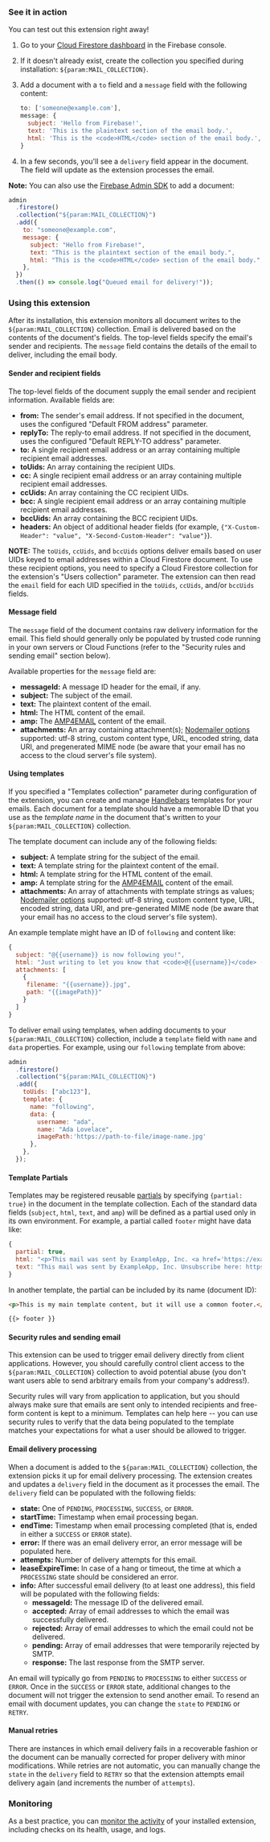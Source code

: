 ### See it in action

You can test out this extension right away!

1.  Go to your [Cloud Firestore dashboard](https://console.firebase.google.com/project/${param:PROJECT_ID}/firestore/data) in the Firebase console.

1.  If it doesn't already exist, create the collection you specified during installation: `${param:MAIL_COLLECTION}`.

1.  Add a document with a `to` field and a `message` field with the following content:

    ```js
    to: ['someone@example.com'],
    message: {
      subject: 'Hello from Firebase!',
      text: 'This is the plaintext section of the email body.',
      html: 'This is the <code>HTML</code> section of the email body.',
    }
    ```

1.  In a few seconds, you'll see a `delivery` field appear in the document. The field will update as the extension processes the email.

**Note:** You can also use the [Firebase Admin SDK][admin_sdk] to add a document:

```js
admin
  .firestore()
  .collection("${param:MAIL_COLLECTION}")
  .add({
    to: "someone@example.com",
    message: {
      subject: "Hello from Firebase!",
      text: "This is the plaintext section of the email body.",
      html: "This is the <code>HTML</code> section of the email body.",
    },
  })
  .then(() => console.log("Queued email for delivery!"));
```

### Using this extension

After its installation, this extension monitors all document writes to the `${param:MAIL_COLLECTION}` collection. Email is delivered based on the contents of the document's fields. The top-level fields specify the email's sender and recipients. The `message` field contains the details of the email to deliver, including the email body.

#### Sender and recipient fields

The top-level fields of the document supply the email sender and recipient information. Available fields are:

- **from:** The sender's email address. If not specified in the document, uses the configured "Default FROM address" parameter.
- **replyTo:** The reply-to email address. If not specified in the document, uses the configured "Default REPLY-TO address" parameter.
- **to:** A single recipient email address or an array containing multiple recipient email addresses.
- **toUids:** An array containing the recipient UIDs.
- **cc:** A single recipient email address or an array containing multiple recipient email addresses.
- **ccUids:** An array containing the CC recipient UIDs.
- **bcc:** A single recipient email address or an array containing multiple recipient email addresses.
- **bccUids:** An array containing the BCC recipient UIDs.
- **headers:** An object of additional header fields (for example, `{"X-Custom-Header": "value", "X-Second-Custom-Header": "value"}`).

**NOTE:** The `toUids`, `ccUids`, and `bccUids` options deliver emails based on user UIDs keyed to email addresses within a Cloud Firestore document. To use these recipient options, you need to specify a Cloud Firestore collection for the extension's "Users collection" parameter. The extension can then read the `email` field for each UID specified in the `toUids`, `ccUids`, and/or `bccUids` fields.

#### Message field

The `message` field of the document contains raw delivery information for the email. This field should generally only be populated by trusted code running in your own servers or Cloud Functions (refer to the "Security rules and sending email" section below).

Available properties for the `message` field are:

- **messageId:** A message ID header for the email, if any.
- **subject:** The subject of the email.
- **text:** The plaintext content of the email.
- **html:** The HTML content of the email.
- **amp:** The [AMP4EMAIL][amp4email] content of the email.
- **attachments:** An array containing attachment(s); [Nodemailer options](https://nodemailer.com/message/attachments/) supported: utf-8 string, custom content type, URL, encoded string, data URI, and pregenerated MIME node (be aware that your email has no access to the cloud server's file system).

#### Using templates

If you specified a "Templates collection" parameter during configuration of the extension, you can create and manage [Handlebars][handlebars] templates for your emails. Each document for a template should have a memorable ID that you use as the _template name_ in the document that's written to your `${param:MAIL_COLLECTION}` collection.

The template document can include any of the following fields:

- **subject:** A template string for the subject of the email.
- **text:** A template string for the plaintext content of the email.
- **html:** A template string for the HTML content of the email.
- **amp:** A template string for the [AMP4EMAIL][amp4email] content of the email.
- **attachments:** An array of attachments with template strings as values; [Nodemailer options](https://nodemailer.com/message/attachments/) supported: utf-8 string, custom content type, URL, encoded string, data URI, and pre-generated MIME node (be aware that your email has no access to the cloud server's file system).

An example template might have an ID of `following` and content like:

```js
{
  subject: "@{{username}} is now following you!",
  html: "Just writing to let you know that <code>@{{username}}</code> ({{name}}) is now following you.",
  attachments: [
    {
     filename: "{{username}}.jpg",
     path: "{{imagePath}}" 
    }
  ]
}
```

To deliver email using templates, when adding documents to your `${param:MAIL_COLLECTION}` collection, include a `template` field with `name` and `data` properties. For example, using our `following` template from above:

```js
admin
  .firestore()
  .collection("${param:MAIL_COLLECTION}")
  .add({
    toUids: ["abc123"],
    template: {
      name: "following",
      data: {
        username: "ada",
        name: "Ada Lovelace",
        imagePath:'https://path-to-file/image-name.jpg'
      },
    },
  });
```

#### Template Partials

Templates may be registered reusable [partials](https://handlebarsjs.com/guide/partials.html) by specifying `{partial: true}` in the document in the template collection. Each of the standard data fields (`subject`, `html`, `text`, and `amp`) will be defined as a partial used only in its own environment. For example, a partial called `footer` might have data like:

```js
{
  partial: true,
  html: "<p>This mail was sent by ExampleApp, Inc. <a href='https://example.com/unsubscribe'>Unsubscribe</a></p>",
  text: "This mail was sent by ExampleApp, Inc. Unsubscribe here: https://example.com/unsubscribe"
}
```

In another template, the partial can be included by its name (document ID):

```html
<p>This is my main template content, but it will use a common footer.</p>

{{> footer }}
```

#### Security rules and sending email

This extension can be used to trigger email delivery directly from client applications. However, you should carefully control client access to the `${param:MAIL_COLLECTION}` collection to avoid potential abuse (you don't want users able to send arbitrary emails from your company's address!).

Security rules will vary from application to application, but you should always make sure that emails are sent only to intended recipients and free-form content is kept to a minimum. Templates can help here -- you can use security rules to verify that the data being populated to the template matches your expectations for what a user should be allowed to trigger.

#### Email delivery processing

When a document is added to the `${param:MAIL_COLLECTION}` collection, the extension picks it up for email delivery processing. The extension creates and updates a `delivery` field in the document as it processes the email. The `delivery` field can be populated with the following fields:

- **state:** One of `PENDING`, `PROCESSING`, `SUCCESS`, or `ERROR`.
- **startTime:** Timestamp when email processing began.
- **endTime:** Timestamp when email processing completed (that is, ended in either a `SUCCESS` or `ERROR` state).
- **error:** If there was an email delivery error, an error message will be populated here.
- **attempts:** Number of delivery attempts for this email.
- **leaseExpireTime:** In case of a hang or timeout, the time at which a `PROCESSING` state should be considered an error.
- **info:** After successful email delivery (to at least one address), this field will be populated with the following fields:
  - **messageId:** The message ID of the delivered email.
  - **accepted:** Array of email addresses to which the email was successfully delivered.
  - **rejected:** Array of email addresses to which the email could not be delivered.
  - **pending:** Array of email addresses that were temporarily rejected by SMTP.
  - **response:** The last response from the SMTP server.

An email will typically go from `PENDING` to `PROCESSING` to either `SUCCESS` or `ERROR`. Once in the `SUCCESS` or `ERROR` state, additional changes to the document will not trigger the extension to send another email. To resend an email with document updates, you can change the `state` to `PENDING` or `RETRY`.

#### Manual retries

There are instances in which email delivery fails in a recoverable fashion or the document can be manually corrected for proper delivery with minor modifications. While retries are not automatic, you can manually change the `state` in the `delivery` field to `RETRY` so that the extension attempts email delivery again (and increments the number of `attempts`).

### Monitoring

As a best practice, you can [monitor the activity](https://firebase.google.com/docs/extensions/manage-installed-extensions#monitor) of your installed extension, including checks on its health, usage, and logs.

[mail_collection]: https://console.firebase.google.com/project/_/firestore/data~2F${param:MAIL_COLLECTION}
[admin_sdk]: https://firebase.google.com/docs/admin/setup
[amp4email]: https://amp.dev/documentation/guides-and-tutorials/learn/email-spec/amp-email-format/
[handlebars]: https://handlebarsjs.com/
